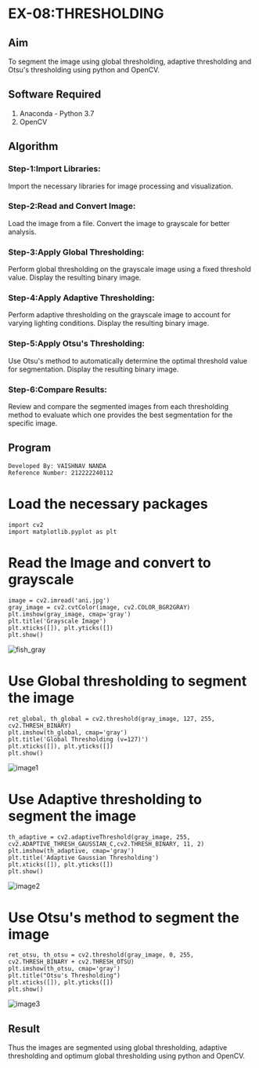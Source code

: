 # EX-08:THRESHOLDING
## Aim
To segment the image using global thresholding, adaptive thresholding and Otsu's thresholding using python and OpenCV.

## Software Required
1. Anaconda - Python 3.7
2. OpenCV

## Algorithm

### Step-1:Import Libraries:

Import the necessary libraries for image processing and visualization.
### Step-2:Read and Convert Image:

Load the image from a file.
Convert the image to grayscale for better analysis.
### Step-3:Apply Global Thresholding:

Perform global thresholding on the grayscale image using a fixed threshold value.
Display the resulting binary image.
### Step-4:Apply Adaptive Thresholding:

Perform adaptive thresholding on the grayscale image to account for varying lighting conditions.
Display the resulting binary image.
### Step-5:Apply Otsu's Thresholding:

Use Otsu's method to automatically determine the optimal threshold value for segmentation.
Display the resulting binary image.
### Step-6:Compare Results:

Review and compare the segmented images from each thresholding method to evaluate which one provides the best segmentation for the specific image.
>

## Program
```
Developed By: VAISHNAV NANDA
Reference Number: 212222240112
```
# Load the necessary packages
```
import cv2
import matplotlib.pyplot as plt
```

# Read the Image and convert to grayscale
```
image = cv2.imread('ani.jpg')
gray_image = cv2.cvtColor(image, cv2.COLOR_BGR2GRAY)
plt.imshow(gray_image, cmap='gray')
plt.title('Grayscale Image')
plt.xticks([]), plt.yticks([])
plt.show()
```
![fish_gray](https://github.com/user-attachments/assets/83a6d366-c814-4419-b31f-9d1c8b30c1a4)

# Use Global thresholding to segment the image
```
ret_global, th_global = cv2.threshold(gray_image, 127, 255, cv2.THRESH_BINARY)
plt.imshow(th_global, cmap='gray')
plt.title('Global Thresholding (v=127)')
plt.xticks([]), plt.yticks([])
plt.show()
```
![image1](https://github.com/user-attachments/assets/3d7ffafe-0043-457a-8e13-687e9151e32a)


# Use Adaptive thresholding to segment the image
```
th_adaptive = cv2.adaptiveThreshold(gray_image, 255, cv2.ADAPTIVE_THRESH_GAUSSIAN_C,cv2.THRESH_BINARY, 11, 2)
plt.imshow(th_adaptive, cmap='gray')
plt.title('Adaptive Gaussian Thresholding')
plt.xticks([]), plt.yticks([])
plt.show()
```

![image2](https://github.com/user-attachments/assets/35b35e0e-18d5-4b95-a6a5-c16b859d57d8)

# Use Otsu's method to segment the image 
```
ret_otsu, th_otsu = cv2.threshold(gray_image, 0, 255, cv2.THRESH_BINARY + cv2.THRESH_OTSU)
plt.imshow(th_otsu, cmap='gray')
plt.title("Otsu's Thresholding")
plt.xticks([]), plt.yticks([])
plt.show()
```
![image3](https://github.com/user-attachments/assets/bc10c178-e590-4f67-bc4d-4255c9305fc4)


## Result
Thus the images are segmented using global thresholding, adaptive thresholding and optimum global thresholding using python and OpenCV.
